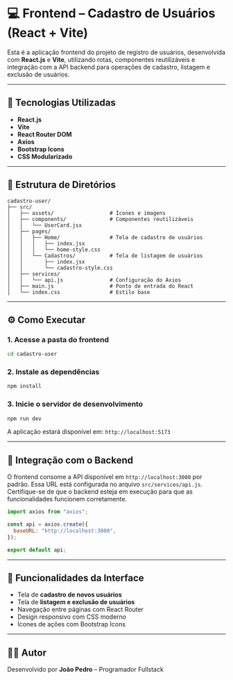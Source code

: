
# 💻 Frontend – Cadastro de Usuários (React + Vite)

Esta é a aplicação frontend do projeto de registro de usuários, desenvolvida com **React.js** e **Vite**, utilizando rotas, componentes reutilizáveis e integração com a API backend para operações de cadastro, listagem e exclusão de usuários.

---

## 🚀 Tecnologias Utilizadas

- **React.js**
- **Vite**
- **React Router DOM**
- **Axios**
- **Bootstrap Icons**
- **CSS Modularizado**

---

## 📁 Estrutura de Diretórios

```
cadastro-user/
├── src/
│   ├── assets/                  # Ícones e imagens
│   ├── components/              # Componentes reutilizáveis
│   │   └── UserCard.jsx
│   ├── pages/
│   │   ├── Home/                # Tela de cadastro de usuários
│   │   │   ├── index.jsx
│   │   │   └── home-style.css
│   │   └── Cadastros/           # Tela de listagem de usuários
│   │       ├── index.jsx
│   │       └── cadastro-style.css
│   ├── services/
│   │   └── api.js               # Configuração do Axios
│   ├── main.js                  # Ponto de entrada do React
│   └── index.css                # Estilo base
```

---

## ⚙️ Como Executar

### 1. Acesse a pasta do frontend

```bash
cd cadastro-user
```

### 2. Instale as dependências

```bash
npm install
```

### 3. Inicie o servidor de desenvolvimento

```bash
npm run dev
```

A aplicação estará disponível em: `http://localhost:5173`

---

## 🔗 Integração com o Backend

O frontend consome a API disponível em `http://localhost:3000` por padrão. Essa URL está configurada no arquivo `src/services/api.js`. Certifique-se de que o backend esteja em execução para que as funcionalidades funcionem corretamente.

```js
import axios from "axios";

const api = axios.create({
  baseURL: "http://localhost:3000",
});

export default api;
```

---

## 📌 Funcionalidades da Interface

- Tela de **cadastro de novos usuários**
- Tela de **listagem e exclusão de usuários**
- Navegação entre páginas com React Router
- Design responsivo com CSS moderno
- Ícones de ações com Bootstrap Icons

---

## 🧑‍💻 Autor

Desenvolvido por **João Pedro** – Programador Fullstack
